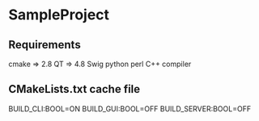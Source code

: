 # SampleProject #

## Requirements ##
cmake      => 2.8
QT         => 4.8
Swig
python
perl
C++ compiler

## CMakeLists.txt cache file ##
BUILD_CLI:BOOL=ON
BUILD_GUI:BOOL=OFF
BUILD_SERVER:BOOL=OFF